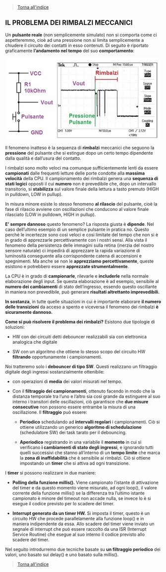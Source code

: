 
>[Torna all'indice](indexpulsanti.md)

## **IL PROBLEMA DEI RIMBALZI MECCANICI**

Un **pulsante reale** (non semplicemente simulato) non si comporta come ci aspetteremmo, cioè ad una pressione non si limita semplicemente a chiudere il circuito dei contatti in esso contenuti. Di seguito è riportato graficamente **l’andamento nel tempo** del suo **comportamento**:

![rimbalzi](rimbalzi.jpg)

Il fenomeno inatteso è la sequenza di **rimbalzi** meccanici che seguono la **pressione** del pulsante che si estingue dopo un certo tempo dipendente dalla qualità e dall’usura del contatto.

I rimbalzi sono molto veloci ma comunque sufficientemente lenti da essere **campionati** dalle frequenti letture delle porte condotte alla **massima velocità** della CPU. Il campionamento dei rimbalzi genera una **sequenza di stati logici** opposti il cui **numero** non è prevedibile che, dopo un intervallo transitorio, si **stabilizza** sul valore finale della lettura a tasto premuto (HIGH in pulldown, LOW in pullup).

In misura minore esiste lo stesso fenomeno **al rilascio** del pulsante, cioè la fase di rilascio avviene con oscillazioni che conducono al valore finale rilasciato (LOW in pulldown, HIGH in pullup).

**E’ sempre dannoso** questo fenomeno? La risposta giusta è **dipende**. Nel caso dell’ultimo esempio di un semplice pulsante in pratica no. Questo perché le incertezze sono così veloci e cosi limitate del tempo che non si è in grado di apprezzarle percettivamente con i nostri sensi. Alla vista il fenomeno della persistenza delle immagini sulla retina (inerzia del nostro sensore naturale) ci impedirà di apprezzare la rapida variazione di luminosità conseguente alla corrispondente catena di accensioni e spegnimenti. Ma anche se non le **apprezziamo percettivamente**, queste esistono e potrebbero essere **apprezzate strumentalmente**.

La CPU è in grado di **campionarle**, rilevarle e **includerle** nella normale elaborazione degli input. Se questa elaborazione è ad esempio, sensibile al **numero dei cambiamenti** di stato dell’ingresso, essendo questo oscillante in maniera non prevedibile, può generare **risultati altrettanto imprevedibili.**

**In sostanza**, in tutte quelle situazioni in cui è importante elaborare **il numero delle transizioni** da acceso a spento e viceversa il fenomeno dei rimbalzi **è sicuramente dannoso.**

**Come si può risolvere il problema dei rimbalzi?** Esistono due tipologie di soluzioni:

- HW con dei circuiti detti debouncer realizzabili sia con elettronica analogica che digitale

- SW con un algoritmo che ottiene lo stesso scopo del circuito HW **filtrando** opportunamente i campionamenti.

Noi tratteremo solo i **debouncer di tipo SW**. Questi realizzano un filtraggio digitale degli ingressi sostanzialmente ottenibile:

- con operazioni di **media** dei valori misurati nel tempo.

- Con il **filtraggio dei campionamenti**, ottenuto facendo in modo che la distanza temporale tra l’uno e l’altro sia così grande da estinguere al suo interno i transitori delle oscillazioni, ciò garantisce che **due misure consecutive** non possono essere entrambe la misura di una oscillazione. Il **filtraggio** può essere:

  - **Periodico** schedulando ad **intervalli regolari** i campionamenti. Ciò si ottiene utilizzando un generico **algoritmo di schedulazione** (schedulatore SW) dei task tarato per il debouncing.



  - **Aperiodico** registrando in una variabile il **momento** in cui si verificano **i cambiamenti di stato degli ingressi**, e ignorando tutti quelli successivi che stanno all’interno di un **tempo limite** che marca la **zona di inaffidabilità** che è sensibile ai rimbalzi. Ciò si ottiene impostando un **timer** che si attiva ad ogni transizione.

I **timer** si possono realizzare in due maniere:

- **Polling della funzione millis().** Viene campionato l’istante di attivazione del timer e da questo momento viene misurato, ad ogni loop(), il valore corrente della funzione millis() se la differenza tra l’ultimo istante campionato è minore del timeout non accade nulla, se invece lo è si esegue il codice previsto per lo scadere del timer.

- **Interrupt generato da un timer HW.** Si imposta il timer, questo è un circuito HW che procede parallelamente alla funzione loop() e in maniera indipendente da essa. Allo scadere del timer viene inviato un segnale di interrupt che può essere raccolto da una ISR (Interrupt Service Routine) che esegue al suo interno il codice previsto allo scadere del timer.

Nel seguito introdurremo due tecniche basate su **un filtraggio periodico** dei valori, uno basato sui delay() e uno basato sulla millis().
>[Torna all'indice](indexpulsanti.md)
<!--stackedit_data:
eyJoaXN0b3J5IjpbNTU1ODc1Njk1XX0=
-->
